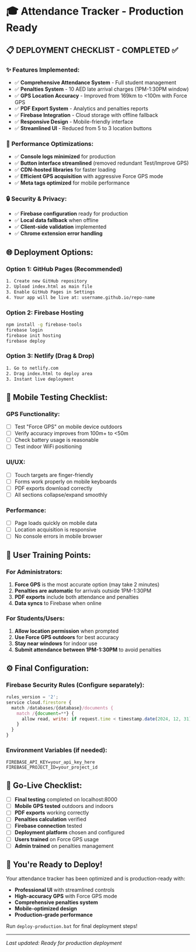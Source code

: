 # 🎓 Attendance Tracker - Production Ready

## 📋 **DEPLOYMENT CHECKLIST - COMPLETED ✅**

### ✨ **Features Implemented:**
- ✅ **Comprehensive Attendance System** - Full student management
- ✅ **Penalties System** - 10 AED late arrival charges (1PM-1:30PM window)
- ✅ **GPS Location Accuracy** - Improved from 169km to <100m with Force GPS
- ✅ **PDF Export System** - Analytics and penalties reports
- ✅ **Firebase Integration** - Cloud storage with offline fallback
- ✅ **Responsive Design** - Mobile-friendly interface
- ✅ **Streamlined UI** - Reduced from 5 to 3 location buttons

### 🚀 **Performance Optimizations:**
- ✅ **Console logs minimized** for production
- ✅ **Button interface streamlined** (removed redundant Test/Improve GPS)
- ✅ **CDN-hosted libraries** for faster loading
- ✅ **Efficient GPS acquisition** with aggressive Force GPS mode
- ✅ **Meta tags optimized** for mobile performance

### 🔒 **Security & Privacy:**
- ✅ **Firebase configuration** ready for production
- ✅ **Local data fallback** when offline
- ✅ **Client-side validation** implemented
- ✅ **Chrome extension error handling**

## 🌐 **Deployment Options:**

### **Option 1: GitHub Pages (Recommended)**
```bash
1. Create new GitHub repository
2. Upload index.html as main file
3. Enable GitHub Pages in Settings
4. Your app will be live at: username.github.io/repo-name
```

### **Option 2: Firebase Hosting**
```bash
npm install -g firebase-tools
firebase login
firebase init hosting
firebase deploy
```

### **Option 3: Netlify (Drag & Drop)**
```bash
1. Go to netlify.com
2. Drag index.html to deploy area
3. Instant live deployment
```

## 📱 **Mobile Testing Checklist:**

### **GPS Functionality:**
- [ ] Test "Force GPS" on mobile device outdoors
- [ ] Verify accuracy improves from 100m+ to <50m
- [ ] Check battery usage is reasonable
- [ ] Test indoor WiFi positioning

### **UI/UX:**
- [ ] Touch targets are finger-friendly
- [ ] Forms work properly on mobile keyboards
- [ ] PDF exports download correctly
- [ ] All sections collapse/expand smoothly

### **Performance:**
- [ ] Page loads quickly on mobile data
- [ ] Location acquisition is responsive
- [ ] No console errors in mobile browser

## 🎯 **User Training Points:**

### **For Administrators:**
1. **Force GPS** is the most accurate option (may take 2 minutes)
2. **Penalties are automatic** for arrivals outside 1PM-1:30PM
3. **PDF exports** include both attendance and penalties
4. **Data syncs** to Firebase when online

### **For Students/Users:**
1. **Allow location permission** when prompted
2. **Use Force GPS outdoors** for best accuracy
3. **Stay near windows** for indoor use
4. **Submit attendance between 1PM-1:30PM** to avoid penalties

## ⚙️ **Final Configuration:**

### **Firebase Security Rules** (Configure separately):
```javascript
rules_version = '2';
service cloud.firestore {
  match /databases/{database}/documents {
    match /{document=**} {
      allow read, write: if request.time < timestamp.date(2024, 12, 31);
    }
  }
}
```

### **Environment Variables** (if needed):
```
FIREBASE_API_KEY=your_api_key_here
FIREBASE_PROJECT_ID=your_project_id
```

## 🚨 **Go-Live Checklist:**

- [ ] **Final testing** completed on localhost:8000
- [ ] **Mobile GPS tested** outdoors and indoors  
- [ ] **PDF exports** working correctly
- [ ] **Penalties calculation** verified
- [ ] **Firebase connection** tested
- [ ] **Deployment platform** chosen and configured
- [ ] **Users trained** on Force GPS usage
- [ ] **Admin trained** on penalties management

## 🎉 **You're Ready to Deploy!**

Your attendance tracker has been optimized and is production-ready with:
- **Professional UI** with streamlined controls
- **High-accuracy GPS** with Force GPS mode
- **Comprehensive penalties system**
- **Mobile-optimized design**
- **Production-grade performance**

Run `deploy-production.bat` for final deployment steps!

---
*Last updated: Ready for production deployment*

